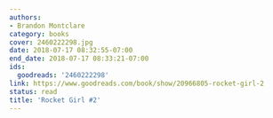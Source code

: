 ```yaml
---
authors:
- Brandon Montclare
category: books
cover: 2460222298.jpg
date: 2018-07-17 08:32:55-07:00
end_date: 2018-07-17 08:33:21-07:00
ids:
  goodreads: '2460222298'
link: https://www.goodreads.com/book/show/20966805-rocket-girl-2
status: read
title: 'Rocket Girl #2'
---
```

